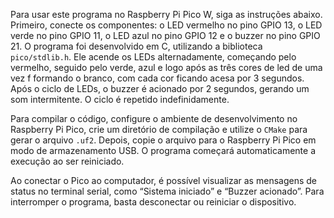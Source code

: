 Para usar este programa no Raspberry Pi Pico W, siga as instruções abaixo. Primeiro, conecte os componentes: o LED vermelho no pino GPIO 13, o LED verde no pino GPIO 11, o LED azul no pino GPIO 12 e o buzzer no pino GPIO 21. O programa foi desenvolvido em C, utilizando a biblioteca `pico/stdlib.h`. Ele acende os LEDs alternadamente, começando pelo vermelho, seguido pelo verde, azul e logo após as três cores de led de uma vez f formando o branco, com cada cor ficando acesa por 3 segundos. Após o ciclo de LEDs, o buzzer é acionado por 2 segundos, gerando um som intermitente. O ciclo é repetido indefinidamente.

Para compilar o código, configure o ambiente de desenvolvimento no Raspberry Pi Pico, crie um diretório de compilação e utilize o `CMake` para gerar o arquivo `.uf2`. Depois, copie o arquivo para o Raspberry Pi Pico em modo de armazenamento USB. O programa começará automaticamente a execução ao ser reiniciado.

Ao conectar o Pico ao computador, é possível visualizar as mensagens de status no terminal serial, como “Sistema iniciado” e “Buzzer acionado”. Para interromper o programa, basta desconectar ou reiniciar o dispositivo.
